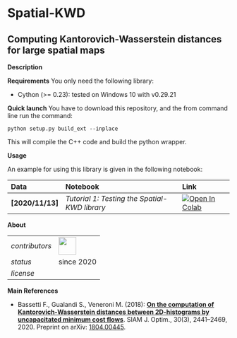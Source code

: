 Spatial-KWD
===========

Computing Kantorovich-Wasserstein distances for large spatial maps
---

**<a name="Description"></a>Description**

**<a name="Requirements"></a>Requirements**
You only need the following library:

* Cython (>= 0.23): tested on Windows 10 with v0.29.21

**<a name="Quick-launch"></a>Quick launch**
You have to download this repository, and the from command line run the command:

```
python setup.py build_ext --inplace
```

This will compile the C++ code and build the python wrapper.

**<a name="Usage"></a>Usage**

An example for using this library is given in the following notebook:

| Data | Notebook | Link |
|:-|:-|:-|
|**[2020/11/13]**|*Tutorial 1: Testing the Spatial-KWD library*|[![Open In Colab](https://colab.research.google.com/assets/colab-badge.svg)](https://colab.research.google.com/github/eurostat/Spatial-KWD/blob/main/notebooks/Spatial_KWD_Tutorial_1.ipynb)|

**<a name="About"></a>About**

<table align="center">
    <tr> <td align="left"><i>contributors</i></td> 
    <td align="left" valign="middle">
<a href="https://github.com/stegua"><img src="https://github.com/stegua.png" width="40"></a>
</td>  </tr> 
    <!-- <tr> <td align="left"><i>version</i></td> <td align="left"> </td> </tr> -->
    <tr> <td align="left"><i>status</i></td> <td align="left">since 2020</td> </tr> 
    <tr> <td align="left"><i>license</i></td> <td align="left"><!-- <a href="https://joinup.ec.europa.eu/sites/default/files/custom-page/attachment/2020-03/EUPL-1.2%20EN.txt">EUPL</a>--> <i></i></td> </tr> 
</table>

**<a name="References"></a>Main References** 

* Bassetti F., Gualandi S., Veneroni M. (2018): [**On the computation of Kantorovich-Wasserstein distances between 2D-histograms by uncapacitated minimum cost flows**](https://epubs.siam.org/doi/abs/10.1137/19M1261195). SIAM J. Optim., 30(3), 2441–2469, 2020. Preprint on arXiv: [1804.00445](https://arxiv.org/abs/1804.00445).

